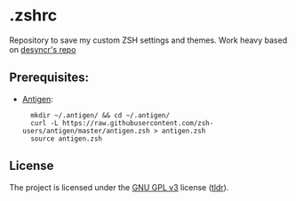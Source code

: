.zshrc
==========

Repository to save my custom ZSH settings and themes. Work heavy based on [desyncr's repo][1]

Prerequisites:
-------
* [Antigen][2]:

        mkdir ~/.antigen/ && cd ~/.antigen/
        curl -L https://raw.githubusercontent.com/zsh-users/antigen/master/antigen.zsh > antigen.zsh
        source antigen.zsh

## License

The project is licensed under the [GNU GPL v3][3] license ([tldr][4]).

  [1]: https://github.com/desyncr/zshrc
  [2]: https://github.com/zsh-users/antigen
  [3]: http://www.gnu.org/licenses/gpl.html
  [4]: http://www.tldrlegal.com/license/gnu-general-public-license-v3-(gpl-3)

